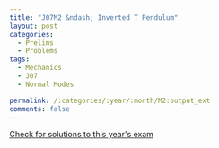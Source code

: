 ```yaml
---
title: "J07M2 &ndash; Inverted T Pendulum"
layout: post
categories:
  - Prelims
  - Problems
tags:
  - Mechanics
  - J07
  - Normal Modes

permalink: /:categories/:year/:month/M2:output_ext
comments: false
---
```

<object data="2007J2M.pdf" type="application/pdf" width="100%" height="500"></object>
<div class="message"><a href='https://princetonprelim.com/prelim/18/'>Check for solutions to this year's exam</a></div>
